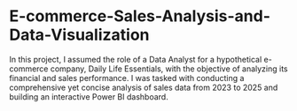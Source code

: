 # E-commerce-Sales-Analysis-and-Data-Visualization
In this project, I assumed the role of a Data Analyst for a hypothetical e-commerce company, Daily Life Essentials, with the objective of analyzing its financial and sales performance. I was tasked with conducting a comprehensive yet concise analysis of sales data from 2023 to 2025 and building an interactive Power BI dashboard.
